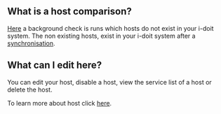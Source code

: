 [//]: # (Links)
[page]: /idoit_module/Synchronisations/compare "Host comparison"
[hosts]: /documentations/wiki/basic-monitoring/hosts/en (Host documentation)
[synch]: /documentations/wiki/i-doit/synchronisation/en (I-doit synchronisation documentation)

[//]: # (Pictures)

[//]: # (Content)

## What is a host comparison?

[Here][page] a background check is runs which hosts do not exist in your i-doit system.
The non existing hosts, exist in your i-doit system after a [synchronisation][synch].

## What can I edit here?

You can edit your host, disable a host, view the service list of a host or delete the host.

To learn more about host click [here][hosts].

